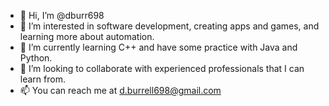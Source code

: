 - 👋 Hi, I’m @dburr698
- 👀 I’m interested in software development, creating apps and games, and learning more about automation. 
- 🌱 I’m currently learning C++ and have some practice with Java and Python.
- 💞️ I’m looking to collaborate with experienced professionals that I can learn from.
- 📫 You can reach me at d.burrell698@gmail.com

<!---
dburr698/dburr698 is a ✨ special ✨ repository because its `README.md` (this file) appears on your GitHub profile.
You can click the Preview link to take a look at your changes.
--->

